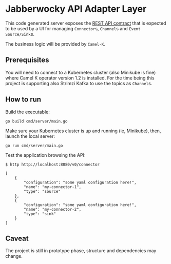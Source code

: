 # Jabberwocky API Adapter Layer

This code generated server exposes the [REST API contract](./blob/main/api/swagger.yaml) that is expected to be used by a UI for managing `Connector`s, `Channel`s and `Event Source/Sink`s.

The business logic will be provided by `Camel-K`.

## Prerequisites

You will need to connect to a Kubernetes cluster (also Minikube is fine) where Camel K operator version 1.2 is installed. For the time being this project is supporting also Strimzi Kafka to use the topics as `Channel`s.

## How to run

Build the executable:

```
go build cmd/server/main.go
```

Make sure your Kubernetes cluster is up and running (ie, Minikube), then, launch the local server:

```
go run cmd/server/main.go
```

Test the application browsing the API:

```
$ http http://localhost:8080/v0/connector

[
    {
        "configuration": "some yaml configuration here!",
        "name": "my-connector-1",
        "type": "source"
    },
    {
        "configuration": "some yaml configuration here!",
        "name": "my-connector-2",
        "type": "sink"
    }
]

```
## Caveat

The project is still in prototype phase, structure and dependencies may change.
